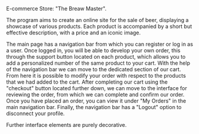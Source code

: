 E-commerce Store: "The Breaw Master".

The program aims to create an online site for the sale of beer, displaying a showcase of various products.
Each product is accompanied by a short but effective description, with a price and an iconic image.

The main page has a navigation bar from which you can register or log in as a user.
Once logged in, you will be able to develop your own order, this through the support button located on each product, which allows you to add a personalized number of the same product to your cart.
With the help of the navigation bar we can move to the dedicated section of our cart. From here it is possible to modify your order with respect to the products that we had added to the cart.
After completing our cart using the "checkout" button located further down, we can move to the interface for reviewing the order, from which we can complete and confirm our order.
Once you have placed an order, you can view it under "My Orders" in the main navigation bar.
Finally, the navigation bar has a "Logout" option to disconnect your profile.

Further interface elements are purely decorative.
